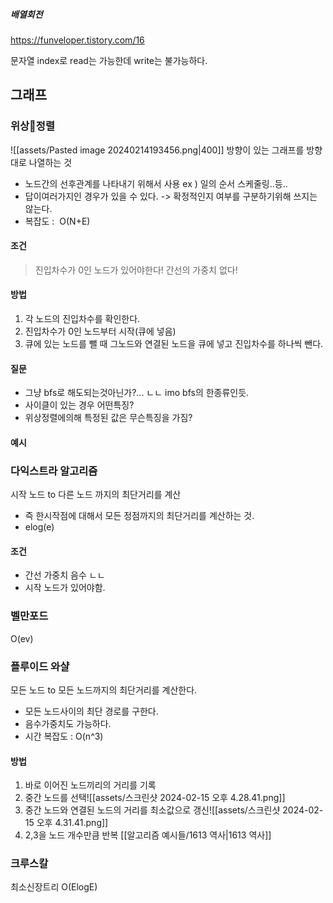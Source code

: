##### 배열회전
https://funveloper.tistory.com/16

문자열 index로 read는 가능한데 write는 불가능하다.
## 그래프
### 위상정렬
![[assets/Pasted image 20240214193456.png|400]]
방향이 있는 그래프를 방향대로 나열하는 것
- 노드간의 선후관계를 나타내기 위해서 사용
	  ex ) 일의 순서 스케줄링..등..	  
- 답이여러가지인 경우가 있을 수 있다. -> 확정적인지 여부를 구분하기위해 쓰지는 않는다.
- 복잡도 :  O(N+E)
#### 조건
> 진입차수가 0인 노드가 있어야한다!
> 간선의 가중치 없다!
#### 방법
1. 각 노드의 진입차수를 확인한다.
2. 진입차수가 0인 노드부터 시작(큐에 넣음)
3. 큐에 있는 노드를 뺄 때 그노드와 연결된 노드을 큐에 넣고 진입차수를 하나씩 뺀다. 

#### 질문
- 그냥 bfs로 해도되는것아닌가?... ㄴㄴ imo bfs의 한종류인듯.
- 사이클이 있는 경우 어떤특징?
- 위상정렬에의해 특정된 값은 무슨특징을 가짐?


#### 예시


### 다익스트라 알고리즘
시작 노드 to 다른 노드 까지의 최단거리를 계산
- 즉 한시작점에 대해서 모든 정점까지의 최단거리를 계산하는 것.
- elog(e)
#### 조건 
- 간선 가중치 음수 ㄴㄴ
- 시작 노드가 있어야함.


### 벨만포드 
O(ev)
### 플루이드 와샬
모든 노드 to 모든 노드까지의 최단거리를 계산한다.
- 모든 노드사이의 최단 경로를 구한다.
- 음수가중치도 가능하다.
- 시간 복잡도 : O(n^3)

#### 방법
1. 바로 이어진 노드끼리의 거리를 기록
2. 중간 노드를 선택![[assets/스크린샷 2024-02-15 오후 4.28.41.png]]
3. 중간 노드와 연결된 노드의 거리를 최소값으로 갱신![[assets/스크린샷 2024-02-15 오후 4.31.41.png]]
4. 2,3을 노드 개수만큼 반복
[[알고리즘 예시들/1613 역사|1613 역사]]

### 크루스칼 
최소신장트리
O(ElogE)